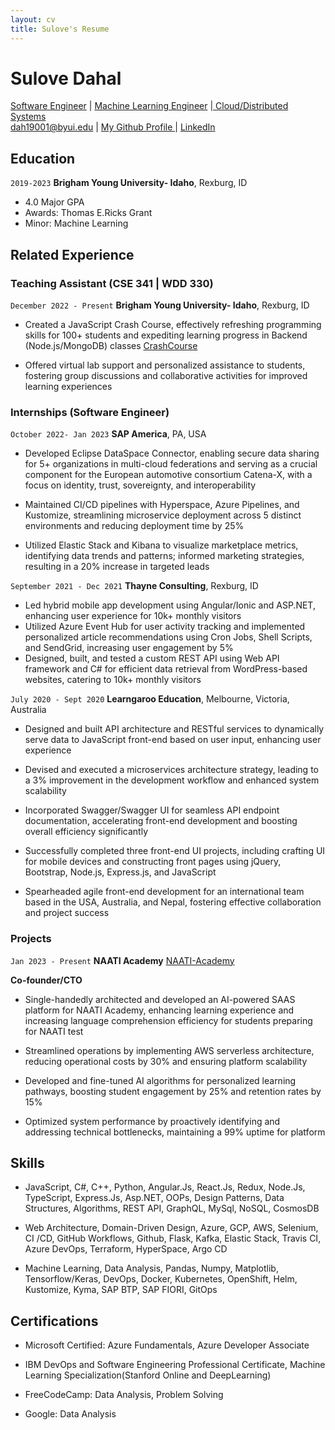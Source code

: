 ```yaml
---
layout: cv
title: Sulove's Resume
---
```


# Sulove Dahal

<div id="webaddress">
<a href="#"> Software Engineer</a>
|
<a href="#"> Machine Learning Engineer</a>
|<a href="#"> Cloud/Distributed Systems</a>
</div>

<div id="webaddress">
<a href="#">dah19001@byui.edu</a>
| <a href="https://github.com/Its-suLav-D">My Github Profile </a>
|  <a href="https://www.linkedin.com/in/sulove-dahal-4499a2181/"> LinkedIn </a>
</div>

## Education

`2019-2023`
**Brigham Young University- Idaho**, Rexburg, ID

- 4.0 Major GPA
- Awards: Thomas E.Ricks Grant
- Minor: Machine Learning

## Related Experience

### Teaching Assistant (CSE 341 | WDD 330)

`December 2022 - Present`
**Brigham Young University- Idaho**, Rexburg, ID

- Created a JavaScript Crash Course, effectively refreshing programming skills for 100+ students and expediting learning progress in Backend (Node.js/MongoDB) classes [CrashCourse](https://its-sulav-d.github.io/JS-Crash-Quarto-2/)

- Offered virtual lab support and personalized assistance to students, fostering group discussions and collaborative activities for improved learning experiences

### Internships (Software Engineer)

`October 2022- Jan 2023`
**SAP America**, PA, USA

- Developed Eclipse DataSpace Connector, enabling secure data sharing for 5+ organizations in multi-cloud federations and serving as a crucial component for the European automotive consortium Catena-X, with a focus on identity, trust, sovereignty, and interoperability

- Maintained CI/CD pipelines with Hyperspace, Azure Pipelines, and Kustomize, streamlining microservice deployment across 5 distinct environments and reducing deployment time by 25%

- Utilized Elastic Stack and Kibana to visualize marketplace metrics, identifying data trends and patterns; informed marketing strategies, resulting in a 20% increase in targeted leads

`September 2021 - Dec 2021`
**Thayne Consulting**, Rexburg, ID

- Led hybrid mobile app development using Angular/Ionic and ASP.NET, enhancing user experience for 10k+ monthly
  visitors
- Utilized Azure Event Hub for user activity tracking and implemented personalized article recommendations using Cron
  Jobs, Shell Scripts, and SendGrid, increasing user engagement by 5%
- Designed, built, and tested a custom REST API using Web API framework and C# for efficient data retrieval from
  WordPress-based websites, catering to 10k+ monthly visitors

`July 2020 - Sept 2020`
**Learngaroo Education**, Melbourne, Victoria, Australia

- Designed and built API architecture and RESTful services to dynamically serve data to JavaScript front-end based on user input, enhancing user experience

- Devised and executed a microservices architecture strategy, leading to a 3% improvement in the development workflow and enhanced system scalability
- Incorporated Swagger/Swagger UI for seamless API endpoint documentation, accelerating front-end development and boosting overall efficiency significantly

- Successfully completed three front-end UI projects, including crafting UI for mobile devices and constructing front pages using jQuery, Bootstrap, Node.js, Express.js, and JavaScript

- Spearheaded agile front-end development for an international team based in the USA, Australia, and Nepal, fostering effective collaboration and project success

### Projects

`Jan 2023 - Present`
**NAATI Academy** [NAATI-Academy](https://www.naatiacademy.com)

**Co-founder/CTO**

- Single-handedly architected and developed an AI-powered SAAS platform for NAATI Academy, enhancing learning experience and increasing language comprehension efficiency for students preparing for NAATI test

- Streamlined operations by implementing AWS serverless architecture, reducing operational costs by 30% and ensuring platform scalability

- Developed and fine-tuned AI algorithms for personalized learning pathways, boosting student engagement by 25% and retention rates by 15%

- Optimized system performance by proactively identifying and addressing technical bottlenecks, maintaining a 99% uptime for platform

## Skills

- JavaScript, C#, C++, Python, Angular.Js, React.Js, Redux, Node.Js, TypeScript, Express.Js, Asp.NET, OOPs, Design Patterns, Data Structures, Algorithms, REST API, GraphQL, MySql, NoSQL, CosmosDB

- Web Architecture, Domain-Driven Design, Azure, GCP, AWS, Selenium, CI /CD, GitHub Workflows, Github, Flask, Kafka, Elastic Stack, Travis CI, Azure DevOps, Terraform, HyperSpace, Argo CD

- Machine Learning, Data Analysis, Pandas, Numpy, Matplotlib, Tensorflow/Keras, DevOps, Docker, Kubernetes, OpenShift, Helm, Kustomize, Kyma, SAP BTP, SAP FIORI, GitOps

## Certifications

- Microsoft Certified: Azure Fundamentals, Azure Developer Associate

- IBM DevOps and Software Engineering Professional Certificate, Machine Learning Specialization(Stanford Online and
  DeepLearning)

- FreeCodeCamp: Data Analysis, Problem Solving

- Google: Data Analysis

<!-- ### Footer

Last updated: March 2023 -->
